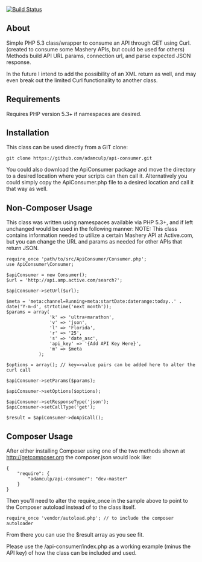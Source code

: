 [![Build Status](https://travis-ci.org/WebDevJL/api-consumer.svg?branch=master)](https://travis-ci.org/WebDevJL/api-consumer)

About
-----

Simple PHP 5.3 class/wrapper to consume an API through GET using Curl. (created to consume some Mashery APIs, but could be used for others) Methods build API URL params, connection url, and parse expected JSON response.

In the future I intend to add the possibility of an XML return as well, and may even break out the limited Curl functionality to another class.

Requirements
------------

Requires PHP version 5.3+ if namespaces are desired.

Installation
------------

This class can be used directly from a GIT clone:

    git clone https://github.com/adamculp/api-consumer.git

You could also download the ApiConsumer package and move the directory to a desired location where your scripts can then call it.  Alternatively you could simply copy the ApiConsumer.php file to a desired location and call it that way as well.

Non-Composer Usage
------------------

This class was written using namespaces available via PHP 5.3+, and if left unchanged would be used in the following manner:
NOTE: This class contains information needed to utilize a certain Mashery API at Active.com, but you can change the URL and params as needed for other APIs that return JSON.

    require_once 'path/to/src/ApiConsumer/Consumer.php';
    use ApiConsumer\Consumer;
    
    $apiConsumer = new Consumer();
    $url = 'http://api.amp.active.com/search?';
    
    $apiConsumer->setUrl($url);
    
    $meta = 'meta:channel=Running+meta:startDate:daterange:today..' . date('Y-m-d', strtotime('next month'));
    $params = array(
                    'k' => 'ultra+marathon',
                    'v' => 'json',
                    'l' => 'Florida',
                    'r' => '25',
                    's' => 'date_asc',
                    'api_key' => '{Add API Key Here}',
                    'm' => $meta
                );
                
    $options = array(); // key=>value pairs can be added here to alter the curl call
    
    $apiConsumer->setParams($params);
    
    $apiConsumer->setOptions($options);
    
    $apiConsumer->setResponseType('json');
    $apiConsumer->setCallType('get');
    
    $result = $apiConsumer->doApiCall();

Composer Usage
------------------

After either installing Composer using one of the two methods shown at http://getcomposer.org the composer.json would look like:

    {
        "require": {
            "adamculp/api-consumer": "dev-master"
        }
    }

Then you'll need to alter the require_once in the sample above to point to the Composer autoload instead of to the class itself.

    require_once 'vendor/autoload.php'; // to include the composer autoloader


From there you can use the $result array as you see fit.

Please use the /api-consumer/index.php as a working example (minus the API key) of how the class can be included and used.
